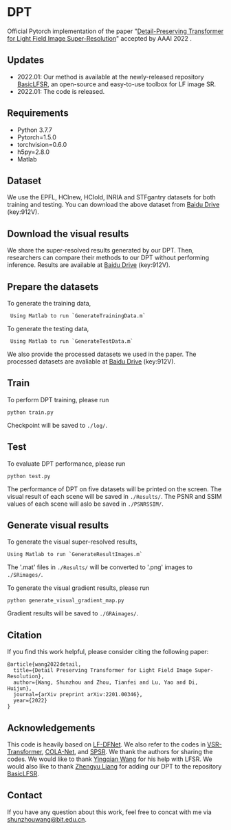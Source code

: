 # DPT
Official Pytorch implementation of the paper "[Detail-Preserving Transformer for Light Field Image Super-Resolution](https://arxiv.org/abs/2201.00346)" accepted by AAAI 2022
.

## Updates
- 2022.01: Our method is available at the newly-released repository [BasicLFSR](https://github.com/ZhengyuLiang24/BasicLFSR), an open-source and easy-to-use toolbox for LF image SR.
- 2022.01: The code is released. 


## Requirements
- Python 3.7.7
- Pytorch=1.5.0
- torchvision=0.6.0 
- h5py=2.8.0
- Matlab


## Dataset
We use the EPFL, HCInew, HCIold, INRIA and STFgantry datasets for both training and testing. You can download the above dataset from [Baidu Drive](https://pan.baidu.com/s/1QMqg445nSkuudAI82EL1qQ) (key:912V).



## Download the visual results
We share the super-resolved results generated by our DPT. Then, researchers can compare their methods to our DPT without performing inference. Results are available at [Baidu Drive](https://pan.baidu.com/s/1QMqg445nSkuudAI82EL1qQ) (key:912V).

## Prepare the datasets
To generate the training data, 
```
 Using Matlab to run `GenerateTrainingData.m`
```
To generate the testing data,
```
 Using Matlab to run `GenerateTestData.m`
```
 We also provide the processed datasets we used in the paper. The processed datasets are avaliable at [Baidu Drive](https://pan.baidu.com/s/1QMqg445nSkuudAI82EL1qQ) (key:912V).

## Train
To perform DPT training, please run 
```
python train.py
```
Checkpoint will be saved to `./log/`.

## Test 
To evaluate DPT performance, please run 
```
python test.py
```
The performance of DPT on five datasets will be printed on the screen. The visual result of each scene will be saved in `./Results/`. The PSNR and SSIM values of each scene will aslo be saved in `./PSNRSSIM/`.

## Generate visual results
To generate the visual super-resolved results,
```
Using Matlab to run `GenerateResultImages.m` 
```
The '.mat' files in `./Results/` will be converted  to '.png' images to `./SRimages/`.

To generate the visual gradient results, please run
```
python generate_visual_gradient_map.py 
```
Gradient results will be saved to `./GRAimages/`.

## Citation 
If you find this work helpful, please consider citing the following paper:
``````
@article{wang2022detail,
  title={Detail Preserving Transformer for Light Field Image Super-Resolution},
  author={Wang, Shunzhou and Zhou, Tianfei and Lu, Yao and Di, Huijun},
  journal={arXiv preprint arXiv:2201.00346},
  year={2022}
}
``````


## Acknowledgements 
This code is heavily based on [LF-DFNet](https://github.com/YingqianWang/LF-DFnet). We also refer to the codes in [VSR-Transformer](https://github.com/caojiezhang/VSR-Transformer), [COLA-Net](https://github.com/MC-E/COLA-Net-Collaborative-Attention-Network-for-Image-Restoration), and [SPSR](https://github.com/Maclory/SPSR). We thank the authors for sharing the codes. 
We would like to thank [Yingqian Wang](https://github.com/YingqianWang) for his help with LFSR. We would also like to thank [Zhengyu Liang](https://github.com/ZhengyuLiang24) for adding our DPT to the repository [BasicLFSR](https://github.com/ZhengyuLiang24/BasicLFSR).

## Contact
If you have any question about this work, feel free to concat with me via shunzhouwang@bit.edu.cn.

